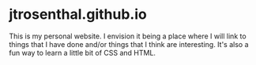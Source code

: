 # jtrosenthal.github.io

This is my personal website. I envision it being a place where I will link to things that I have done and/or things that I think are interesting. It's also a fun way to learn a little bit of CSS and HTML.
